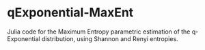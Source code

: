 # qExponential-MaxEnt
Julia code for the Maximum Entropy parametric estimation of the q-Exponential distribution, using Shannon and Renyi entropies.
